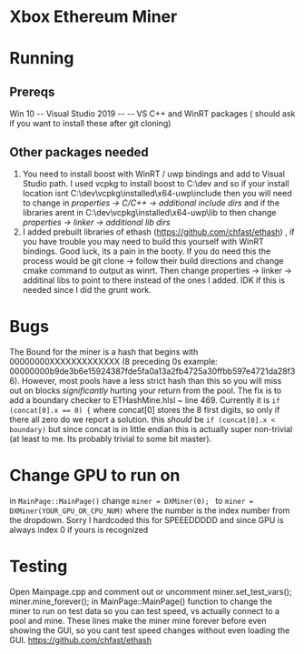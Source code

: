 # Xbox Ethereum Miner
# Running
## Prereqs
Win 10 --
Visual Studio 2019 --
 -- VS C++ and WinRT packages ( should ask if you want to install these after git cloning)
## Other packages needed
1.  You need to install boost with WinRT / uwp bindings and add to Visual Studio path.
 I used vcpkg to install boost to C:\dev and so if your install location isnt C:\dev\vcpkg\installed\x64-uwp\include then you will need to change in _properties -> C/C++ -> additional include dirs_
 and if the libraries arent in C:\dev\vcpkg\installed\x64-uwp\lib to then change _properties -> linker -> additional lib dirs_
2. I added prebuilt libraries of ethash (https://github.com/chfast/ethash) , if you have trouble you may need to build this yourself with WinRT bindings. Good luck, its a pain in the booty. If you do need this the process would be git clone -> follow their build directions and change cmake command to output as winrt. Then change properties -> linker -> additinal libs to point to there instead of the ones I added. IDK if this is needed since I did the grunt work.

# Bugs
The Bound for the miner is a hash that begins with 00000000XXXXXXXXXXXXX (8 preceding 0s example: 00000000b9de3b6e15924387fde5fa0a13a2fb4725a30ffbb597e4721da28f36). However, most pools have a less strict hash than this so you will miss out on blocks _significantly_ hurting your return from the pool. The fix is to add a boundary checker to ETHashMine.hlsl ~ line 469. Currently it is
 ```if (concat[0].x == 0) {```
 where concat[0] stores the 8 first digits, so only if there all zero do we report a solution.
 this _should_ be
 ```if (concat[0].x < boundary)```
 but since concat is in little endian this is actually super non-trivial (at least to me. Its probably trivial to some bit master).
# Change GPU to run on
in ```MainPage::MainPage()``` change ```miner = DXMiner(0); ``` to ```miner = DXMiner(YOUR_GPU_OR_CPU_NUM)``` where the number is the index number from the dropdown. Sorry I hardcoded this for SPEEEDDDDD and since GPU is always index 0 if yours is recognized
# Testing
Open Mainpage.cpp
 and comment out or uncomment 
 miner.set_test_vars();
 miner.mine_forever();
 in  MainPage::MainPage() function to change the miner to run on test data so you can test speed, vs actually connect to a pool and mine.
 These lines make the miner mine forever before even showing the GUI, so you cant test speed changes without even loading the GUI.
https://github.com/chfast/ethash
